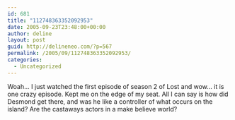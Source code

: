 ```yaml
---
id: 681
title: "112748363352092953"
date: 2005-09-23T23:48:00+00:00
author: deline
layout: post
guid: http://delineneo.com/?p=567
permalink: /2005/09/112748363352092953/
categories:
  - Uncategorized
---
```

Woah&#8230; I just watched the first episode of season 2 of Lost and wow&#8230; it is one crazy episode. Kept me on the edge of my seat. All I can say is how did Desmond get there, and was he like a controller of what occurs on the island? Are the castaways actors in a make believe world?
